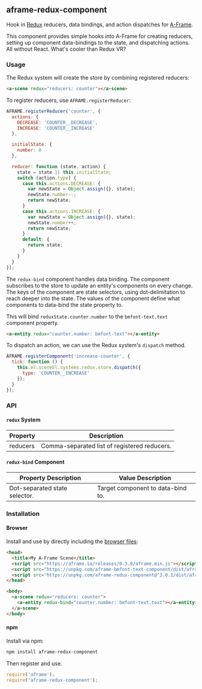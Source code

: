 ## aframe-redux-component

Hook in [Redux](http://redux.js.org/) reducers, data bindings, and action
dispatches for [A-Frame](https://aframe.io).

This component provides simple hooks into A-Frame for creating reducers,
setting up component data-bindings to the state, and dispatching actions. All
without React. What's cooler than Redux VR?

### Usage

The Redux system will create the store by combining registered reducers:

```html
<a-scene redux="reducers: counter"></a-scene>
```

To register reducers, use `AFRAME.registerReducer`:

```js
AFRAME.registerReducer('counter', {
  actions: {
    DECREASE: 'COUNTER__DECREASE',
    INCREASE: 'COUNTER__INCREASE'
  },

  initialState: {
    number: 0
  },

  reducer: function (state, action) {
    state = state || this.initialState;
    switch (action.type) {
      case this.actions.DECREASE: {
        var newState = Object.assign({}, state);
        newState.number--;
        return newState;
      }
      case this.actions.INCREASE: {
        var newState = Object.assign({}, state);
        newState.number++;
        return newState;
      }
      default: {
        return state;
      }
    }
  }
});
```

The `redux-bind` component handles data binding. The component subscribes to
the store to update an entity's components on every change. The keys of the
component are state selectors, using dot-delimitation to reach deeper into the
state. The values of the component define what components to data-bind the
state property to.

This will bind `reduxState.counter.number` to the `bmfont-text.text` component
property.

```html
<a-entity redux="counter.number: bmfont-text"></a-entity>
```

To dispatch an action, we can use the Redux system's `dispatch` method.

```js
AFRAME.registerComponent('increase-counter', {
  tick: function () {
    this.el.sceneEl.systems.redux.store.dispatch({
      type: 'COUNTER__INCREASE'
    });
  }
});
```

### API

#### `redux` System

| Property | Description                                  |
| -------- | -----------                                  |
| reducers | Comma-separated list of registered reducers. |

#### `redux-bind` Component

| Property Description          | Value Description                 |
| --------                      | -----------                       |
| Dot-separated state selector. | Target component to data-bind to. |

### Installation

#### Browser

Install and use by directly including the [browser files](dist):

```html
<head>
  <title>My A-Frame Scene</title>
  <script src="https://aframe.io/releases/0.3.0/aframe.min.js"></script>
  <script src="https://unpkg.com/aframe-bmfont-text-component/dist/aframe-bmfont-text-component.min.js"></script>
  <script src="https://unpkg.com/aframe-redux-component@^3.0.1/dist/aframe-redux-component.min.js"></script>
</head>

<body>
  <a-scene redux="reducers: counter">
    <a-entity redux-bind="counter.number: bmfont-text.text"></a-entity>
  </a-scene>
</body>
```

#### npm

Install via npm:

```bash
npm install aframe-redux-component
```

Then register and use.

```js
require('aframe');
require('aframe-redux-component');
```
